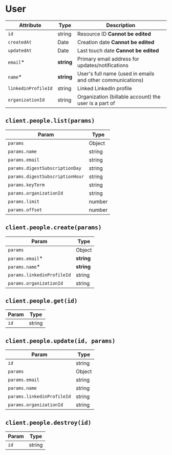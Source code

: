 # User

| Attribute | Type | Description |
| --------- | ---- | ----------- |
| `id`                | string     | Resource ID **Cannot be edited** |
| `createdAt`         | Date       | Creation date **Cannot be edited** |
| `updatedAt`         | Date       | Last touch date **Cannot be edited** |
| `email`*            | **string** | Primary email address for updates/notifications |
| `name`*             | **string** | User's full name (used in emails and other communications) |
| `linkedinProfileId` | string     | Linked LinkedIn profile |
| `organizationId`    | string     | Organization (billable account) the user is a part of |

## `client.people.list(params)`

| Param | Type |
|-------|------|
| `params`                        | Object |
| `params.name`                   | string |
| `params.email`                  | string |
| `params.digestSubscriptionDay`  | string |
| `params.digestSubscriptionHour` | string |
| `params.keyTerm`                | string |
| `params.organizationId`         | string |
| `params.limit`                  | number |
| `params.offset`                 | number |

## `client.people.create(params)`

| Param | Type |
|-------|------|
| `params`                   | Object |
| `params.email`*            | **string** |
| `params.name`*             | **string** |
| `params.linkedinProfileId` | string |
| `params.organizationId`    | string |

## `client.people.get(id)`

| Param | Type |
|-------|------|
| `id` | string |

## `client.people.update(id, params)`

| Param | Type |
|-------|------|
| `id`                       | string |
| `params`                   | Object |
| `params.email`             | string |
| `params.name`              | string |
| `params.linkedinProfileId` | string |
| `params.organizationId`    | string |

## `client.people.destroy(id)`

| Param | Type |
|-------|------|
| `id` | string |
